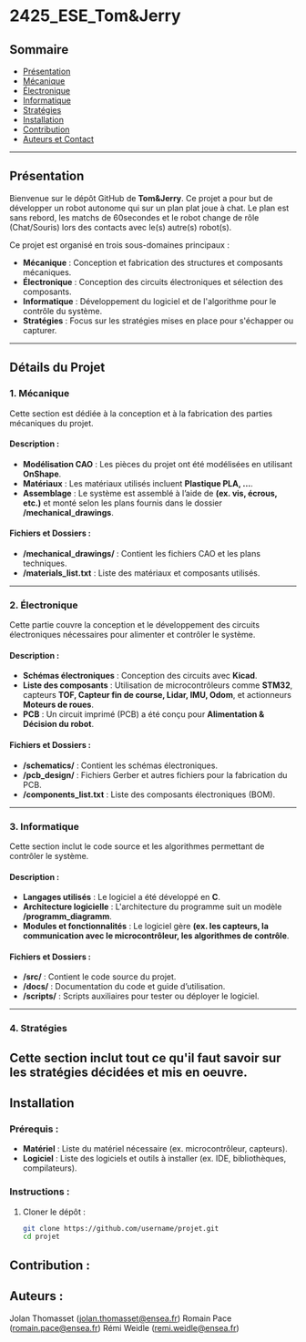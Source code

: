 # 2425_ESE_Tom&Jerry

## Sommaire
- [Présentation](#présentation)
- [Mécanique](#mécanique)
- [Électronique](#électronique)
- [Informatique](#informatique)
- [Stratégies](#stratégies)
- [Installation](#installation)
- [Contribution](#contribution)
- [Auteurs et Contact](#auteurs-et-contact)

---

## Présentation

Bienvenue sur le dépôt GitHub de **Tom&Jerry**. Ce projet a pour but de développer un robot autonome qui sur un plan plat joue à chat. Le plan est sans rebord, les matchs de 60secondes et le robot change de rôle (Chat/Souris) lors des contacts avec le(s) autre(s) robot(s).

Ce projet est organisé en trois sous-domaines principaux :
- **Mécanique** : Conception et fabrication des structures et composants mécaniques.
- **Électronique** : Conception des circuits électroniques et sélection des composants.
- **Informatique** : Développement du logiciel et de l'algorithme pour le contrôle du système.
- **Stratégies** : Focus sur les stratégies mises en place pour s'échapper ou capturer.

---

## Détails du Projet

### 1. Mécanique
Cette section est dédiée à la conception et à la fabrication des parties mécaniques du projet. 

#### Description :
- **Modélisation CAO** : Les pièces du projet ont été modélisées en utilisant **OnShape**.
- **Matériaux** : Les matériaux utilisés incluent **Plastique PLA, ...**.
- **Assemblage** : Le système est assemblé à l’aide de **(ex. vis, écrous, etc.)** et monté selon les plans fournis dans le dossier **/mechanical_drawings**.

#### Fichiers et Dossiers :
- **/mechanical_drawings/** : Contient les fichiers CAO et les plans techniques.
- **/materials_list.txt** : Liste des matériaux et composants utilisés.

---

### 2. Électronique
Cette partie couvre la conception et le développement des circuits électroniques nécessaires pour alimenter et contrôler le système.

#### Description :
- **Schémas électroniques** : Conception des circuits avec **Kicad**.
- **Liste des composants** : Utilisation de microcontrôleurs comme **STM32**, capteurs **TOF, Capteur fin de course, Lidar, IMU, Odom**, et actionneurs **Moteurs de roues**.
- **PCB** : Un circuit imprimé (PCB) a été conçu pour **Alimentation & Décision du robot**.

#### Fichiers et Dossiers :
- **/schematics/** : Contient les schémas électroniques.
- **/pcb_design/** : Fichiers Gerber et autres fichiers pour la fabrication du PCB.
- **/components_list.txt** : Liste des composants électroniques (BOM).

---

### 3. Informatique
Cette section inclut le code source et les algorithmes permettant de contrôler le système.

#### Description :
- **Langages utilisés** : Le logiciel a été développé en **C**.
- **Architecture logicielle** : L'architecture du programme suit un modèle **/programm_diagramm**.
- **Modules et fonctionnalités** : Le logiciel gère **(ex. les capteurs, la communication avec le microcontrôleur, les algorithmes de contrôle**.

#### Fichiers et Dossiers :
- **/src/** : Contient le code source du projet.
- **/docs/** : Documentation du code et guide d’utilisation.
- **/scripts/** : Scripts auxiliaires pour tester ou déployer le logiciel.

---

### 4. Stratégies
Cette section inclut tout ce qu'il faut savoir sur les stratégies décidées et mis en oeuvre.
---

## Installation

### Prérequis :
- **Matériel** : Liste du matériel nécessaire (ex. microcontrôleur, capteurs).
- **Logiciel** : Liste des logiciels et outils à installer (ex. IDE, bibliothèques, compilateurs).

### Instructions :
1. Cloner le dépôt : 
   ```bash
   git clone https://github.com/username/projet.git
   cd projet
   
## Contribution :

## Auteurs : 
Jolan Thomasset (jolan.thomasset@ensea.fr)
Romain Pace   (romain.pace@ensea.fr)
Rémi Weidle   (remi.weidle@ensea.fr)

